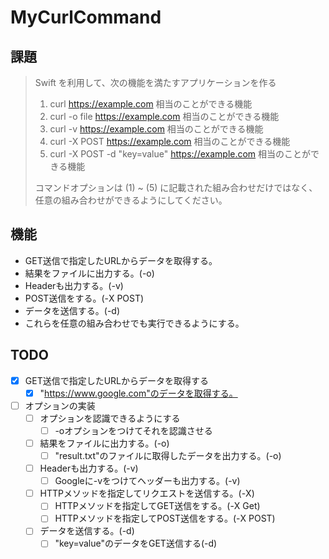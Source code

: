 # MyCurlCommand

## 課題

> Swift を利用して、次の機能を満たすアプリケーションを作る
> 1. curl https://example.com 相当のことができる機能
> 2. curl -o file https://example.com 相当のことができる機能
> 3. curl -v  https://example.com 相当のことができる機能
> 4. curl -X POST https://example.com 相当のことができる機能
> 5. curl -X POST -d "key=value" https://example.com 相当のことができる機能
> 
> コマンドオプションは (1) ~ (5) に記載された組み合わせだけではなく、
> 任意の組み合わせができるようにしてください。

## 機能
- GET送信で指定したURLからデータを取得する。
- 結果をファイルに出力する。(-o)
- Headerも出力する。(-v)
- POST送信をする。(-X POST)
- データを送信する。(-d)
- これらを任意の組み合わせでも実行できるようにする。

## TODO
- [x] GET送信で指定したURLからデータを取得する
    - [x] "https://www.google.com"のデータを取得する。
- [ ] オプションの実装
    - [ ] オプションを認識できるようにする
        - [ ] -oオプションをつけてそれを認識させる
    - [ ] 結果をファイルに出力する。(-o)
        - [ ] "result.txt"のファイルに取得したデータを出力する。(-o)
    - [ ] Headerも出力する。(-v)
        - [ ] Googleに-vをつけてヘッダーも出力する。(-v)
    - [ ] HTTPメソッドを指定してリクエストを送信する。(-X)
        - [ ] HTTPメソッドを指定してGET送信をする。(-X Get)
        - [ ] HTTPメソッドを指定してPOST送信をする。(-X POST)
    - [ ] データを送信する。(-d)
        - [ ] "key=value"のデータをGET送信する(-d)
